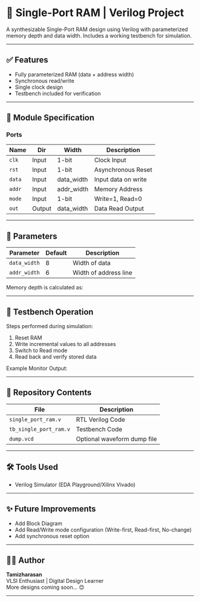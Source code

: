# 🧠 Single-Port RAM | Verilog Project

A synthesizable Single-Port RAM design using Verilog with parameterized memory depth and data width. Includes a working testbench for simulation.

---

## ✅ Features
- Fully parameterized RAM (data + address width)
- Synchronous read/write
- Single clock design
- Testbench included for verification

---

## 🔧 Module Specification

### Ports

| Name | Dir | Width | Description |
|------|-----|-------|-------------|
| `clk` | Input | 1-bit | Clock Input |
| `rst` | Input | 1-bit | Asynchronous Reset |
| `data` | Input | data_width | Input data on write |
| `addr` | Input | addr_width | Memory Address |
| `mode` | Input | 1-bit | Write=1, Read=0 |
| `out` | Output | data_width | Data Read Output |

---

## 📐 Parameters

| Parameter | Default | Description |
|----------|---------|-------------|
| `data_width` | 8 | Width of data |
| `addr_width` | 6 | Width of address line |

Memory depth is calculated as:


---

## 🧪 Testbench Operation

Steps performed during simulation:

1. Reset RAM
2. Write incremental values to all addresses
3. Switch to Read mode
4. Read back and verify stored data

Example Monitor Output:


---

## 📁 Repository Contents
| File | Description |
|------|-------------|
| `single_port_ram.v` | RTL Verilog Code |
| `tb_single_port_ram.v` | Testbench Code |
| `dump.vcd` | Optional waveform dump file |

---

## 🛠 Tools Used
- Verilog Simulator (EDA Playground/Xilinx Vivado)

---

## ✨ Future Improvements
- Add Block Diagram
- Add Read/Write mode configuration (Write-first, Read-first, No-change)
- Add synchronous reset option

---

## 👩‍💻 Author
**Tamizharasan**  
VLSI Enthusiast | Digital Design Learner  
More designs coming soon… 😊

---

